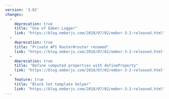 ```yaml
---
version: '3.02'
changes:
  -
    deprecation: true
    title: "Use of Ember.Logger"
    link: "https://blog.emberjs.com/2018/07/02/ember-3-2-released.html"
  -
    deprecation: true
    title: "Private API Router#router renamed"
    link: "https://blog.emberjs.com/2018/07/02/ember-3-2-released.html"
  -
    deprecation: true
    title: "Define computed properties with defineProperty"
    link: "https://blog.emberjs.com/2018/07/02/ember-3-2-released.html"
  -
    feature: true
    title: "Block let template helper"
    link: "https://blog.emberjs.com/2018/07/02/ember-3-2-released.html"
---
```

